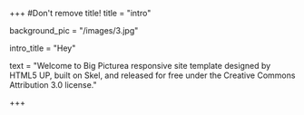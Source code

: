 +++
#Don't remove title!
title = "intro"

background_pic = "/images/3.jpg"

intro_title = "Hey"

text = "Welcome to Big Picturea responsive site template designed by HTML5 UP, built on Skel, and released for free under the Creative Commons Attribution 3.0 license."


+++
